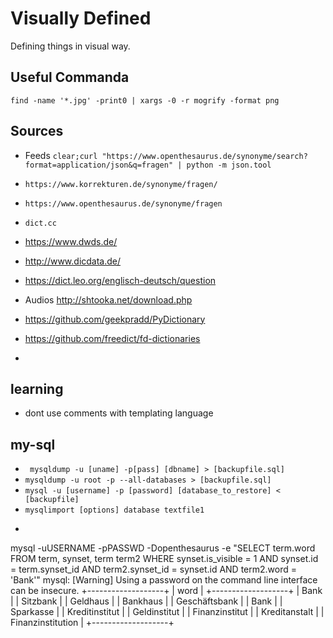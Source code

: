 # Visually Defined

Defining things in visual way.

## Useful Commanda
`find -name '*.jpg' -print0 | xargs -0 -r mogrify -format png`

## Sources
- Feeds
`clear;curl "https://www.openthesaurus.de/synonyme/search?format=application/json&q=fragen" | python -m json.tool`

- `https://www.korrekturen.de/synonyme/fragen/`
- `https://www.openthesaurus.de/synonyme/fragen`
- `dict.cc`
- https://www.dwds.de/
- http://www.dicdata.de/
- https://dict.leo.org/englisch-deutsch/question
- Audios http://shtooka.net/download.php
- https://github.com/geekpradd/PyDictionary
- https://github.com/freedict/fd-dictionaries
- 

## learning
- dont use comments with templating language

## my-sql
- ` mysqldump -u [uname] -p[pass] [dbname] > [backupfile.sql]`
- `mysqldump -u root -p --all-databases > [backupfile.sql]`
- `mysql -u [username] -p [password] [database_to_restore] < [backupfile]`
- `mysqlimport [options] database textfile1`
- ```
mysql -uUSERNAME -pPASSWD -Dopenthesaurus -e "SELECT term.word FROM term, synset, term term2 WHERE synset.is_visible = 1 AND synset.id
   = term.synset_id AND term2.synset_id = synset.id AND term2.word = 'Bank'"
mysql: [Warning] Using a password on the command line interface can be insecure.
+-------------------+
| word              |
+-------------------+
| Bank              |
| Sitzbank          |
| Geldhaus          |
| Bankhaus          |
| Geschäftsbank     |
| Bank              |
| Sparkasse         |
| Kreditinstitut    |
| Geldinstitut      |
| Finanzinstitut    |
| Kreditanstalt     |
| Finanzinstitution |
+-------------------+
```
